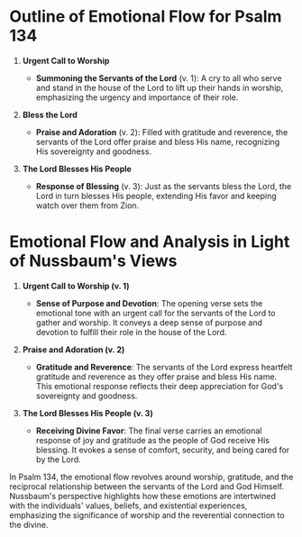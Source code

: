 # Outline of Emotional Flow for Psalm 134

1. **Urgent Call to Worship**
    - **Summoning the Servants of the Lord** (v. 1): A cry to all who serve and stand in the house of the Lord to lift up their hands in worship, emphasizing the urgency and importance of their role.

2. **Bless the Lord**
    - **Praise and Adoration** (v. 2): Filled with gratitude and reverence, the servants of the Lord offer praise and bless His name, recognizing His sovereignty and goodness.

3. **The Lord Blesses His People**
    - **Response of Blessing** (v. 3): Just as the servants bless the Lord, the Lord in turn blesses His people, extending His favor and keeping watch over them from Zion.

# Emotional Flow and Analysis in Light of Nussbaum's Views

1. **Urgent Call to Worship (v. 1)**
    - **Sense of Purpose and Devotion**: The opening verse sets the emotional tone with an urgent call for the servants of the Lord to gather and worship. It conveys a deep sense of purpose and devotion to fulfill their role in the house of the Lord.

2. **Praise and Adoration (v. 2)**
    - **Gratitude and Reverence**: The servants of the Lord express heartfelt gratitude and reverence as they offer praise and bless His name. This emotional response reflects their deep appreciation for God's sovereignty and goodness.

3. **The Lord Blesses His People (v. 3)**
    - **Receiving Divine Favor**: The final verse carries an emotional response of joy and gratitude as the people of God receive His blessing. It evokes a sense of comfort, security, and being cared for by the Lord.

In Psalm 134, the emotional flow revolves around worship, gratitude, and the reciprocal relationship between the servants of the Lord and God Himself. Nussbaum's perspective highlights how these emotions are intertwined with the individuals' values, beliefs, and existential experiences, emphasizing the significance of worship and the reverential connection to the divine.